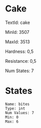 # Cake

TextId: cake

MinId: 3507

MaxId: 3513

Hardness: 0,5

Resistance: 0,5


Num States: 7

# States
```
Name: bites
Type: int
Num Values: 7
Min: 0
Max: 6
```